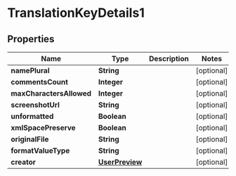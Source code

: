 

# TranslationKeyDetails1

## Properties

Name | Type | Description | Notes
------------ | ------------- | ------------- | -------------
**namePlural** | **String** |  |  [optional]
**commentsCount** | **Integer** |  |  [optional]
**maxCharactersAllowed** | **Integer** |  |  [optional]
**screenshotUrl** | **String** |  |  [optional]
**unformatted** | **Boolean** |  |  [optional]
**xmlSpacePreserve** | **Boolean** |  |  [optional]
**originalFile** | **String** |  |  [optional]
**formatValueType** | **String** |  |  [optional]
**creator** | [**UserPreview**](UserPreview.md) |  |  [optional]



